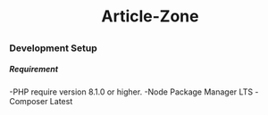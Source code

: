  <h1 align="center">Article-Zone </h1>
 
## <h3>Development Setup</h3>

<h5>Requirement</h5>
-PHP require version 8.1.0 or higher.
-Node Package Manager LTS
-Composer Latest


